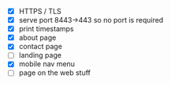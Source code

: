 - [x] HTTPS / TLS
- [x] serve port 8443→443 so no port is required
- [x] print timestamps
- [x] about page
- [x] contact page
- [ ] landing page
- [x] mobile nav menu
- [ ] page on the web stuff